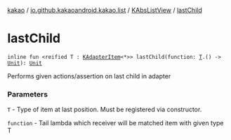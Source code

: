 [kakao](../../index.md) / [io.github.kakaoandroid.kakao.list](../index.md) / [KAbsListView](index.md) / [lastChild](./last-child.md)

# lastChild

`inline fun <reified T : `[`KAdapterItem`](../-k-adapter-item/index.md)`<*>> lastChild(function: `[`T`](last-child.md#T)`.() -> `[`Unit`](https://kotlinlang.org/api/latest/jvm/stdlib/kotlin/-unit/index.html)`): `[`Unit`](https://kotlinlang.org/api/latest/jvm/stdlib/kotlin/-unit/index.html)

Performs given actions/assertion on last child in adapter

### Parameters

`T` - Type of item at last position. Must be registered via constructor.

`function` - Tail lambda which receiver will be matched item with given type T